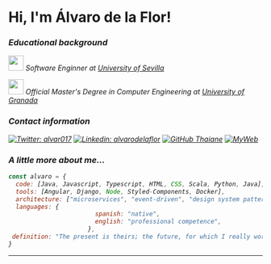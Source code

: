 <h1> Hi, I'm Álvaro de la Flor!</h1>

### *Educational background*

<p><img src="https://www.gbif.es/wp-content/uploads/2007/08/Departamento-Biologia-Vegetal-y-Ecologia-Universidad-de-Sevilla-1.png" width="30"><em> Software Enginner at <a href="http://www.us.es">University of Sevilla</a></br>

<p><img src="https://1000marcas.net/wp-content/uploads/2019/12/UGR-Logo.png" width="30"><em> Official Master's Degree in Computer Engineering at <a href="http://www.ugr.es">University of Granada</a></br>

### *Contact information*

[![Twitter: alvar017](https://img.shields.io/twitter/follow/alvar017?style=social)](https://twitter.com/alvar017)
[![Linkedin: alvarodelaflor](https://img.shields.io/badge/-alvarodelaflor-blue?style=flat-square&logo=Linkedin&logoColor=white&link=https://www.linkedin.com/in/alvarodelaflor/)](https://www.linkedin.com/in/alvarodelaflor/)
[![GitHub Thaiane](https://img.shields.io/github/followers/alvarodelaflor?label=follow&style=social)](https://github.com/alvarodelaflor)
[![MyWeb](https://img.shields.io/badge/Personal%20Website-alvarodelaflor.com-blue)](https://www.alvarodelaflor.com)


### *A little more about me...*  

```javascript
const alvaro = {
  code: [Java, Javascript, Typescript, HTML, CSS, Scala, Python, Java],
  tools: [Angular, Django, Node, Styled-Components, Docker],
  architecture: ["microservices", "event-driven", "design system pattern"],
  languages: {
                        spanish: "native",
                        english: "professional competence",
                      },
 definition: "The present is theirs; the future, for which I really worked, is mine"
}
```



---
